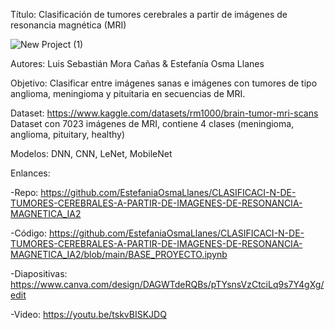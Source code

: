 Título: Clasificación de tumores cerebrales a partir de imágenes de resonancia magnética (MRI)

![New Project (1)](https://github.com/user-attachments/assets/d580b58d-e5c1-409f-8ba6-afe0bbcfa9f2)

Autores: Luis Sebastián Mora Cañas & Estefanía Osma Llanes

Objetivo: Clasificar entre imágenes sanas e imágenes con tumores de tipo anglioma, meningioma y pituitaria en secuencias de MRI.

Dataset: https://www.kaggle.com/datasets/rm1000/brain-tumor-mri-scans Dataset con 7023 imágenes de MRI, contiene 4 clases (meningioma, anglioma, pituitary, healthy)

Modelos: DNN, CNN, LeNet, MobileNet

Enlances:

 -Repo: https://github.com/EstefaniaOsmaLlanes/CLASIFICACI-N-DE-TUMORES-CEREBRALES-A-PARTIR-DE-IMAGENES-DE-RESONANCIA-MAGNETICA_IA2 

 -Código: https://github.com/EstefaniaOsmaLlanes/CLASIFICACI-N-DE-TUMORES-CEREBRALES-A-PARTIR-DE-IMAGENES-DE-RESONANCIA-MAGNETICA_IA2/blob/main/BASE_PROYECTO.ipynb

-Diapositivas: https://www.canva.com/design/DAGWTdeRQBs/pTYsnsVzCtciLq9s7Y4gXg/edit

-Video: https://youtu.be/tskvBISKJDQ
